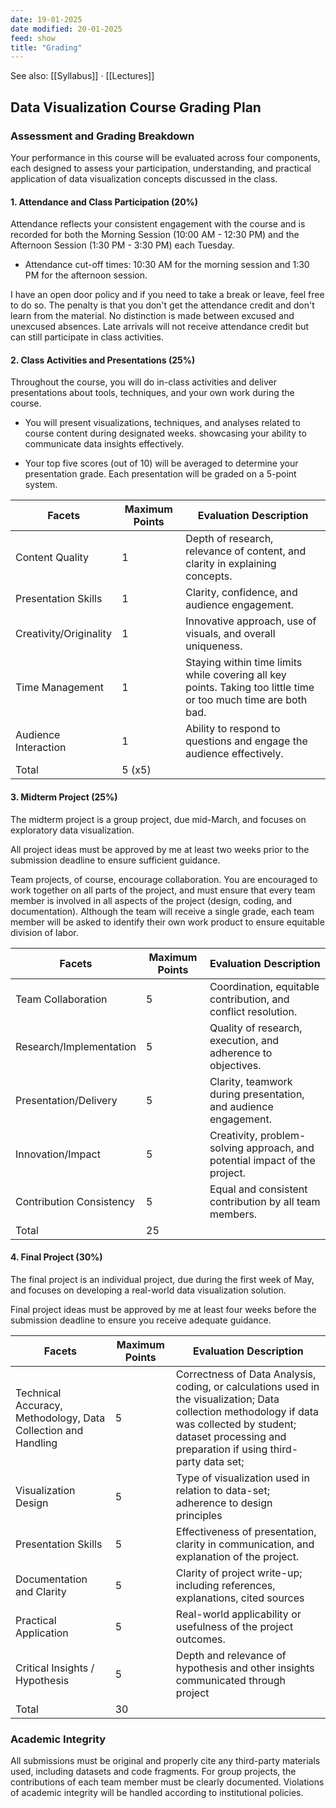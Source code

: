 ```yaml
---
date: 19-01-2025
date modified: 20-01-2025
feed: show
title: "Grading"
---
```


See also: [[Syllabus]] · [[Lectures]]

## Data Visualization Course Grading Plan

### Assessment and Grading Breakdown

Your performance in this course will be evaluated across four components, each designed to assess your participation, understanding, and practical application of data visualization concepts discussed in the class.

#### 1. Attendance and Class Participation (20%)

Attendance reflects your consistent engagement with the course and is recorded for both the Morning Session (10:00 AM - 12:30 PM) and the Afternoon Session (1:30 PM - 3:30 PM) each Tuesday.

- Attendance cut-off times: 10:30 AM for the morning session and 1:30 PM for the afternoon session.

I have an open door policy and if you need to take a break or leave, feel free to do so. The penalty is that you don't get the attendance credit and don't learn from the material. No distinction is made between excused and unexcused absences. Late arrivals will not receive attendance credit but can still participate in class activities.

#### 2. Class Activities and Presentations (25%)

Throughout the course, you will do in-class activities and deliver presentations about tools, techniques, and your own work during the course.

- You will present visualizations, techniques, and analyses related to course content during designated weeks. showcasing your ability to communicate data insights effectively.

- Your top five scores (out of 10) will be averaged to determine your presentation grade. Each presentation will be graded on a 5-point system.

| Facets                 | Maximum Points | Evaluation Description                                                                                          |
| ---------------------- | -------------- | --------------------------------------------------------------------------------------------------------------- |
| Content Quality        | 1              | Depth of research, relevance of content, and clarity in explaining concepts.                                    |
| Presentation Skills    | 1              | Clarity, confidence, and audience engagement.                                                                   |
| Creativity/Originality | 1              | Innovative approach, use of visuals, and overall uniqueness.                                                    |
| Time Management        | 1              | Staying within time limits while covering all key points. Taking too little time or too much time are both bad. |
| Audience Interaction   | 1              | Ability to respond to questions and engage the audience effectively.                                            |
| Total                  | 5 (x5)         |                                                                                                                 |

#### 3. Midterm Project (25%)

The midterm project is a group project, due mid-March, and focuses on exploratory data visualization.

All project ideas must be approved by me at least two weeks prior to the submission deadline to ensure sufficient guidance.

Team projects, of course, encourage collaboration. You are encouraged to work together on all parts of the project, and must ensure that every team member is involved in all aspects of the project (design, coding, and documentation). Although the team will receive a single grade, each team member will be asked to identify their own work product to ensure equitable division of labor. 

| Facets                   | Maximum Points | Evaluation Description                                                     |
| ------------------------ | -------------- | -------------------------------------------------------------------------- |
| Team Collaboration       | 5              | Coordination, equitable contribution, and conflict resolution.             |
| Research/Implementation  | 5              | Quality of research, execution, and adherence to objectives.               |
| Presentation/Delivery    | 5              | Clarity, teamwork during presentation, and audience engagement.            |
| Innovation/Impact        | 5              | Creativity, problem-solving approach, and potential impact of the project. |
| Contribution Consistency | 5              | Equal and consistent contribution by all team members.                     |
| Total                    | 25             |                                                                            |

#### 4. Final Project (30%)

The final project is an individual project, due during the first week of May, and focuses on developing a real-world data visualization solution.

Final project ideas must be approved by me at least four weeks before the submission deadline to ensure you receive adequate guidance.

| Facets                                                        | Maximum Points | Evaluation Description                                                                                                                                                                                           |
| ------------------------------------------------------------- | -------------- | ---------------------------------------------------------------------------------------------------------------------------------------------------------------------------------------------------------------- |
| Technical Accuracy, Methodology, Data Collection and Handling | 5              | Correctness of Data Analysis, coding, or calculations used in the visualization; Data collection methodology if data was collected by student; dataset processing and preparation if using third-party data set; |
| Visualization Design                                          | 5              | Type of visualization used in relation to data-set; adherence to design principles                                                                                                                               |
| Presentation Skills                                           | 5              | Effectiveness of presentation, clarity in communication, and explanation of the project.                                                                                                                         |
| Documentation and Clarity                                     | 5              | Clarity of project write-up; including references, explanations, cited sources                                                                                                                                   |
| Practical Application                                         | 5              | Real-world applicability or usefulness of the project outcomes.                                                                                                                                                  |
| Critical Insights / Hypothesis                                | 5              | Depth and relevance of hypothesis and other insights communicated through project                                                                                                                                |
| Total                                                         | 30             |                                                                                                                                                                                                                  |

### Academic Integrity

All submissions must be original and properly cite any third-party materials used, including datasets and code fragments. For group projects, the contributions of each team member must be clearly documented. Violations of academic integrity will be handled according to institutional policies.